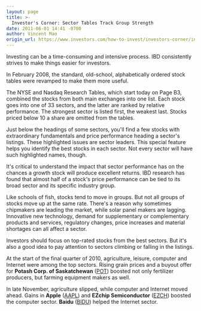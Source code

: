 ```yaml
---
layout: page
title: >-
  Investor's Corner: Sector Tables Track Group Strength
date: 2011-06-01 14:41 -0700
author: Vincent Mao
origin_url: https://www.investors.com/how-to-invest/investors-corner/investors-corner-sector-tables-track-group-strength
---
```





Investing can be a time-consuming and intensive process. IBD consistently strives to make things easier for investors.

  

In February 2008, the standard, old-school, alphabetically ordered stock tables were revamped to make them more useful.

  

The NYSE and Nasdaq Research Tables, which start today on Page B3, combined the stocks from both main exchanges into one list. Each stock goes into one of 33 sectors, and the latter are ranked by relative performance. The strongest sector is listed first, the weakest last. Stocks priced below 10 a share are omitted from the tables.

  

Just below the headings of some sectors, you'll find a few stocks with extraordinary fundamentals and price performance heading a sector's listings. These highlighted issues are sector leaders. This special feature helps you identify the best stocks in each sector. Not every sector will have such highlighted names, though.

  

It's critical to understand the impact that sector performance has on the chances a growth stock will produce excellent returns. IBD research has found that almost half of a stock's price performance can be tied to its broad sector and its specific industry group.

  

Like schools of fish, stocks tend to move in groups. But not all groups of stocks move up at the same rate. There's a reason why sometimes chipmakers are leading the market, while solar panel makers are lagging. Innovative new technology, demand for supplementary or complementary products and services, regulatory changes, price increases and material shortages can all affect a sector.

  

Investors should focus on top-rated stocks from the best sectors. But it's also a good idea to pay attention to sectors climbing or falling in the listings.

  

At the start of the final quarter of 2010, agriculture, leisure, computer and Internet were among the top sectors. Rising grain prices and a buyout offer for **Potash Corp. of Saskatchewan** ([POT](https://research.investors.com/quote.aspx?symbol=POT)) boosted not only fertilizer producers, but farming equipment makers as well.

  

In late November, agriculture slipped, while computer and Internet moved ahead. Gains in **Apple** ([AAPL](https://research.investors.com/quote.aspx?symbol=AAPL)) and **EZchip Semiconductor** ([EZCH](https://research.investors.com/quote.aspx?symbol=EZCH)) boosted the computer sector. **Baidu** ([BIDU](https://research.investors.com/quote.aspx?symbol=BIDU)) helped the Internet sector.




